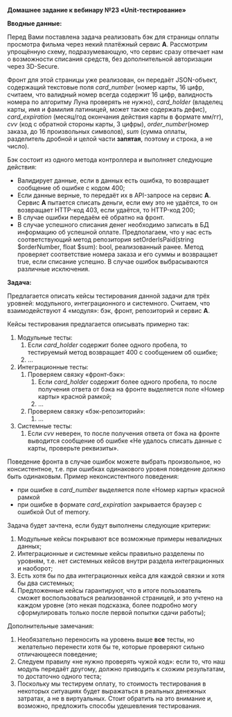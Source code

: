 **Домашнее задание к вебинару №23 «Unit-тестирование»**

**Вводные данные:**

Перед Вами поставлена задача реализовать бэк для страницы оплаты просмотра фильма через некий платёжный сервис **А**. Рассмотрим упрощённую схему, подразумевающую, что сервис сразу отвечает нам о возможности списания средств, без дополнительной авторизации через 3D-Secure.

Фронт для этой страницы уже реализован, он передаёт JSON-объект, содержащий текстовые поля _card\_number_ (номер карты, 16 цифр, считаем, что валидный номер всегда содержит 16 цифр, валидность номера по алгоритму Луна проверять не нужно), _card\_holder_ (владелец карты, имя и фамилия латиницей, может также содержать дефис), _card\_expiration_ (месяц/год окончания действия карты в формате мм/гг), _cvv_ (код с обратной стороны карты, 3 цифры), _order\_number_(номер заказа, до 16 произвольных символов), _sum_ (сумма оплаты, разделитель дробной и целой части **запятая**, поэтому и строка, а не число).

Бэк состоит из одного метода контроллера и выполняет следующие действия:

*   Валидирует данные, если в данных есть ошибка, то возвращает сообщение об ошибке с кодом 400;
*   Если данные верные, то передаёт их в API-запросе на сервис **A**. Сервис **A** пытается списать деньги, если ему это не удаётся, то он возвращает HTTP-код 403, если удаётся, то HTTP-код 200;
*   В случае ошибки передаём её обратно на фронт.
*   В случае успешного списания денег необходимо записать в БД информацию об успешной оплате. Предполагаем, что у нас есть соответствующий метод репозитория setOrderIsPaid(string $orderNumber, float $sum): bool, реализованный ранее. Метод проверяет соответствие номера заказа и его суммы и возвращает true, если списание успешно. В случае ошибок выбрасываются различные исключения.

**Задача:**

Предлагается описать кейсы тестирования данной задачи для трёх уровней: модульного, интеграционного и системного. Считаем, что взаимодействуют 4 «модуля»: бэк, фронт, репозиторий и сервис **A**.

Кейсы тестирования предлагается описывать примерно так:

1.  Модульные тесты:
    1.  Если _card\_holder_ содержит более одного пробела, то тестируемый метод возвращает 400 с сообщением об ошибке;
    2.  …
2.  Интеграционные тесты:
    1.  Проверяем связку «фронт-бэк»:
        1.  Если _card\_holder_ содержит более одного пробела, то после получения ответа от бэка на фронте выделяется поле «Номер карты» красной рамкой;
        2.  …
    2.  Проверяем связку «бэк-репозиторий»:
        1.  …
3.  Системные тесты:
    1.  Если _cvv_ неверен, то после получения ответа от бэка на фронте выводится сообщение об ошибке «Не удалось списать данные с карты, проверьте реквизиты».

Поведение фронта в случае ошибок можете выбрать произвольное, но консистентное, т.е. при ошибках одинакового уровня поведение должно быть одинаковым. Пример неконсистентного поведения:

*   при ошибке в _card\_number_ выделяется поле «Номер карты» красной рамкой
*   при ошибке в формате _card\_expiration_ закрывается браузер с ошибкой Out of memory.

Задача будет зачтена, если будут выполнены следующие критерии:

1.  Модульные кейсы покрывают все возможные примеры невалидных данных;
2.  Интеграционные и системные кейсы правильно разделены по уровням, т.е. нет системных кейсов внутри раздела интеграционных и наоборот;
3.  Есть хотя бы по два интеграционных кейса для каждой связки и хотя бы два системных;
4.  Предложенные кейсы гарантируют, что в итоге пользователь сможет воспользоваться реализованной страницей, и это учтено на каждом уровне (это некая подсказка, более подробно могу сформулировать только после первой попытки сдачи работы);

Дополнительные замечания:

1.  Необязательно переносить на уровень выше **все** тесты, но желательно перенести хотя бы те, которые проверяют сильно отличающееся поведение;
2.  Следуем правилу «не нужно проверять чужой код»: если то, что наш модуль передаёт другому, должно приводить к схожим результатам, то достаточно одного теста;
3.  Поскольку мы тестируем оплату, то стоимость тестирования в некоторых ситуациях будет выражаться в реальных денежных затратах, а не в виртуальных. Стоит обратить на это внимание и, возможно, предложить способы удешевления тестирования.